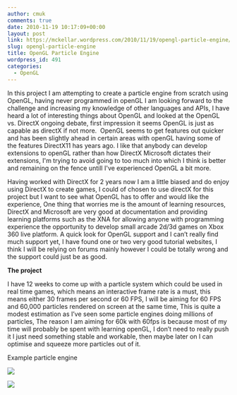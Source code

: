 ```yaml
---
author: cmuk
comments: true
date: 2010-11-19 10:17:09+00:00
layout: post
link: https://mckellar.wordpress.com/2010/11/19/opengl-particle-engine/
slug: opengl-particle-engine
title: OpenGL Particle Engine
wordpress_id: 491
categories:
  - OpenGL
---
```


In this project I am attempting to create a particle engine from scratch using OpenGL, having never programmed in openGL I am looking forward to the challenge and increasing my knowledge of other languages and APIs, I have heard a lot of interesting things about OpenGL and looked at the OpenGL vs. DirectX ongoing debate, first impression it seems OpenGL is just as capable as directX if not more.  OpenGL seems to get features out quicker and has been slightly ahead in certain areas with openGL having some of the features DirectX11 has years ago. I like that anybody can develop extensions to openGL rather than how DirectX Microsoft dictates their extensions, I'm trying to avoid going to too much into which I think is better and remaining on the fence untill I've experienced OpenGL a bit more.

Having worked with DirectX for 2 years now I am a little biased and do enjoy using DirectX to create games, I could of chosen to use directX for this project but I want to see what OpenGL has to offer and would like the experience, One thing that worries me is the amount of learning resources, DirectX and Microsoft are very good at documentation and providing learning platforms such as the XNA for allowing anyone with programming experience the opportunity to develop small arcade 2d/3d games on Xbox 360 live platform. A quick look for OpenGL support and I can’t really find much support yet, I have found one or two very good tutorial websites, I think I will be relying on forums mainly however I could be totally wrong and the support could just be as good.

**The project**

I have 12 weeks to come up with a particle system which could be used in real time games, which means an interactive frame rate is a must, this means either 30 frames per second or 60 FPS, I will be aiming for 60 FPS and 60,000 particles rendered on screen at the same time, This is quite a modest estimation as I’ve seen some particle engines doing millions of particles, The reason I am aiming for 60k with 60fps is because most of my time will probably be spent with learning openGL, I don’t need to really push it I just need something stable and workable, then maybe later on I can optimise and squeeze more particles out of it.

Example particle engine

[![](http://www.ozone3d.net/gpu_caps_viewer/images/demo_particles.jpg)](http://www.ozone3d.net/gpu_caps_viewer/images/demo_particles.jpg)

![](http://www.solidsmack.com/wp-content/uploads/2008/09/opengl-vs-directx3d.jpg)
